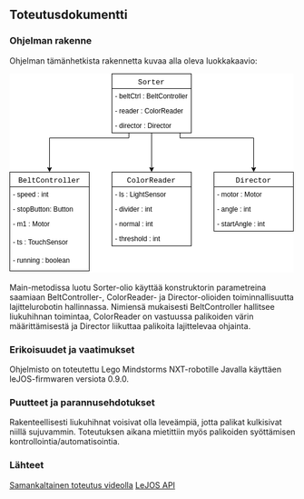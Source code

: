 ## Toteutusdokumentti

### Ohjelman rakenne

Ohjelman tämänhetkista rakennetta kuvaa alla oleva luokkakaavio:

![Luokkakaavio](/dokumentaatio/Luokkakaavio.png "Luokkakaavio")

Main-metodissa luotu Sorter-olio käyttää konstruktorin parametreina saamiaan BeltController-, ColorReader- ja Director-olioiden toiminnallisuutta lajittelurobotin hallinnassa. Nimiensä mukaisesti BeltController hallitsee liukuhihnan toimintaa, ColorReader on vastuussa palikoiden värin määrittämisestä ja Director liikuttaa palikoita lajittelevaa ohjainta.

### Erikoisuudet ja vaatimukset
Ohjelmisto on toteutettu Lego Mindstorms NXT-robotille Javalla käyttäen leJOS-firmwaren versiota 0.9.0.

### Puutteet ja parannusehdotukset
Rakenteellisesti liukuhihnat voisivat olla leveämpiä, jotta palikat kulkisivat niillä sujuvammin. Toteutuksen aikana mietittiin myös palikoiden syöttämisen kontrollointia/automatisointia.

### Lähteet
[Samankaltainen toteutus videolla](https://youtu.be/0CeW-zBc0lQ?t=79)
[LeJOS API](http://www.lejos.org/nxt/nxj/api/index.html)
